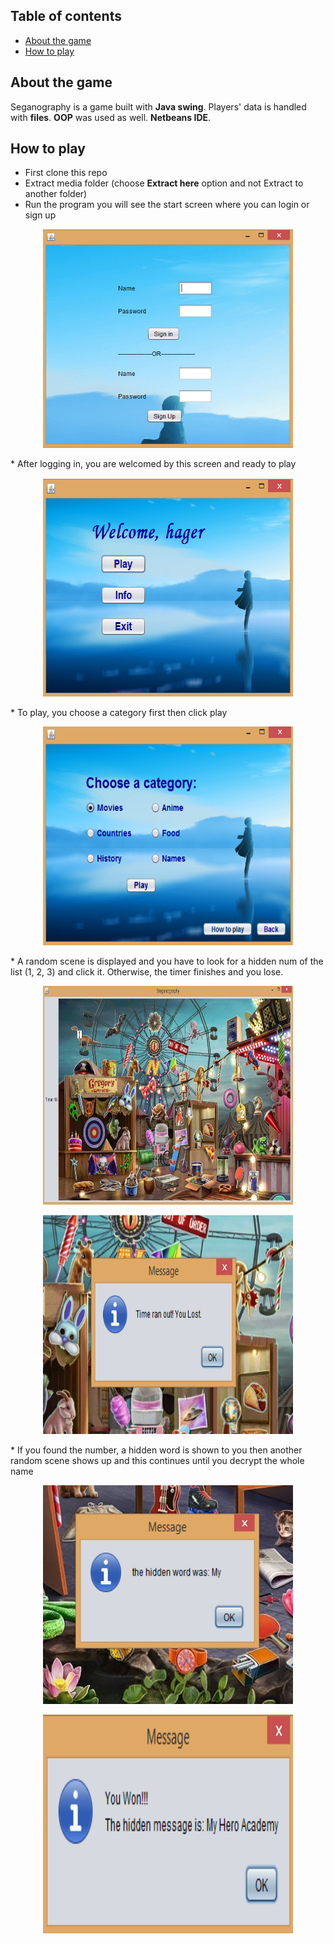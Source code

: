 ## Table of contents
* [About the game](#about-the-game)
* [How to play](#how-to-play)

## About the game
Seganography is a game built with **Java swing**. Players' data is handled with **files**.
**OOP** was used as well. **Netbeans IDE**.

## How to play
* First clone this repo
* Extract media folder (choose **Extract here** option and not Extract to another folder)
* Run the program you will see the start screen where you can login or sign up
<p align="middle">
 <img src="https://raw.githubusercontent.com/hagerosama/SeganographyGame/master/how-to/Capture.PNG" width="400" height="350">
</p>
* After logging in, you are welcomed by this screen and ready to play
<p align="middle">
 <img src="https://raw.githubusercontent.com/hagerosama/SeganographyGame/master/how-to/Capture1.PNG" width="400" height="350">
</p>
* To play, you choose a category first then click play
<p align="middle">
 <img src="https://raw.githubusercontent.com/hagerosama/SeganographyGame/master/how-to/Capture2.PNG" width="400" height="350">
</p>
* A random scene is displayed and you have to look for a hidden num of the list (1, 2, 3) and click it. Otherwise, the timer finishes and you lose.
<p align="middle">
 <img src="https://raw.githubusercontent.com/hagerosama/SeganographyGame/master/how-to/Capture3.PNG" width="400" height="350">
</p>
<p align="middle">
 <img src="https://raw.githubusercontent.com/hagerosama/SeganographyGame/master/how-to/Capture4.PNG" width="400" height="350">
</p>
* If you found the number, a hidden word is shown to you then another random scene shows up and this continues until you decrypt the whole name
<p align="middle">
 <img src="https://raw.githubusercontent.com/hagerosama/SeganographyGame/master/how-to/Capture5.PNG" width="400" height="350">
</p>
<p align="middle">
 <img src="https://raw.githubusercontent.com/hagerosama/SeganographyGame/master/how-to/Capture8.PNG" width="400" height="350">
</p>
